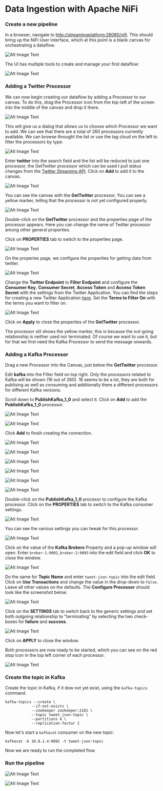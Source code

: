 # Data Ingestion with Apache NiFi
### Create a new pipeline
In a browser, navigate to <http://streamingplatform:28080/nifi>. This should bring up the NiFi User Interface, which at this point is a blank canvas for orchestrating a dataflow.

![Alt Image Text](./images/nifi-home-screen.png "Schema Registry UI")

The UI has multiple tools to create and manage your first dataflow:

![Alt Image Text](./images/nifi-home-screen-expl.png "Schema Registry UI")

### Adding a Twitter Processor
We can now begin creating our dataflow by adding a Processor to our canvas. To do this, drag the Processor icon from the top-left of the screen into the middle of the canvas and drop it there. 

![Alt Image Text](./images/nifi-drag-processor-into-canvas.png "Schema Registry UI")

This will give us a dialog that allows us to choose which Processor we want to add. We can see that there are a total of 260 processors currently available. We can browse throught the list or use the tag cloud on the left to filter the processors by type.

![Alt Image Text](./images/nifi-add-processor.png "Schema Registry UI")

Enter **twitter** into the search field and the list will be reduced to just one processor, the GetTwitter processor which can be used t pull status changes from the [Twitter Streaming API](https://developer.twitter.com/en/docs/tweets/filter-realtime/overview). Click on **Add** to add it to the canvas.

![Alt Image Text](./images/nifi-add-processor-search.png "Schema Registry UI")

You can see the canvas with the **GetTwitter** processor. You can see a yellow marker, telling that the processor is not yet configured properly. 

![Alt Image Text](./images/nifi-canvas-with-twitter-processor-1.png "Schema Registry UI")

Double-click on the **GetTwitter** processor and the properties page of the processor appears. Here you can change the name of Twitter processor among other general properties.

Click on **PROPERTIES** tab to switch to the properties page.

![Alt Image Text](./images/nifi-twitter-processor-properties-1.png "Schema Registry UI")

On the properies page, we configure the properties for getting data from twitter.  

![Alt Image Text](./images/nifi-twitter-processor-properties-2.png "Schema Registry UI")

Change the **Twitter Endpoint** to **Filter Endpoint** and configure the **Consumer Key**, **Consumer Secret**, **Access Token** and **Access Token Secret** with the settings from the Twitter Application. 
You can find the steps for creating a new Twitter Application [here](../99-misc/99-twitter-app/README.md). 
Set the **Terms to Filter On** with the terms you want to filter on. 

![Alt Image Text](./images/nifi-twitter-processor-properties-3.png "Schema Registry UI")

Click on **Apply** to close the properties of the **GetTwitter** processor.

The processor stil shows the yellow marker, this is because the out-going relationship is neither used nor terminated. Of course we want to use it, but for that we first need the Kafka Processor to send the message onwards. 

### Adding a Kafka Processor
Drag a new Processor into the Canvas, just below the **GetTwitter** processor. 

Edit **kafka** into the Filter field on top right. Only the processors related to Kafka will be shown (16 out of 260). 16 seems to be a lot, they are both for publising as well as consuming and additionally there a different processors for different Kafka versions.

Scroll down to **PublishKafka\_1\_0** and select it. Click on **Add** to add the **PublishKafka\_1\_0** processor. 
	
![Alt Image Text](./images/nifi-add-processor-search-kafka.png "Schema Registry UI")

![Alt Image Text](./images/nifi-drag-relationship.png "Schema Registry UI")

Click **Add** to finsih creating the connection. 

![Alt Image Text](./images/nifi-drag-relationship-create-connection.png "Schema Registry UI")


![Alt Image Text](./images/nifi-show-canvas-with-connection.png "Schema Registry UI")


![Alt Image Text](./images/nifi-show-canvas-with-connection-arranged.png "Schema Registry UI")

![Alt Image Text](./images/nifi-start-get-twitter-processor.png "Schema Registry UI")

![Alt Image Text](./images/nifi-running-get-twitter-processor-queue-up.png "Schema Registry UI")

![Alt Image Text](./images/nifi-stop-get-twitter-processor.png "Schema Registry UI")

Double-click on the **PublishKafka\_1\_0** procesor to configure the Kafka processor. Click on the **PROPERTIES** tab to switch to the Kafka consumer settings. 

![Alt Image Text](./images/nifi-kafka-processor-properties-1.png "Schema Registry UI")

You can see the various settings you can tweak for this processor. 

![Alt Image Text](./images/nifi-kafka-processor-properties-2.png "Schema Registry UI")

Click on the value of the **Kafka Brokers** Property and a pop-up window will open.  Enter `broker-1:9092,broker-2:9093` into the edit field and click **OK** to close the window. 

![Alt Image Text](./images/nifi-kafka-processor-properties-3.png "Schema Registry UI")

Do the same for **Topic Name** and enter `tweet-json-topic` into the edit field. Click on **Use Transactions** and change the value in the drop-down to `false`. Leave all other values on the defaults. The **Configure Processor** should look like the screenshot below. 

![Alt Image Text](./images/nifi-kafka-processor-properties-4.png "Schema Registry UI")

Click on the **SETTINGS** tab to switch back to the generic settings and set both outgoing relationship to "terminating" by selecting the two check-boxes for **failure** and **success**. 

![Alt Image Text](./images/nifi-kafka-processor-properties-5.png "Schema Registry UI")

Click on **APPLY** to close the window. 

Both processors are now ready to be started, which you can see on the red stop icon in the top left corner of each processor.

![Alt Image Text](./images/nifi-show-canvas-with-twitter-and-kafka.png "Schema Registry UI")

### Create the topic in Kafka

Create the topic in Kafka, if it dow not yet exist, using the `kafka-topics` command. 

```
kafka-topics --create \
			--if-not-exists \
			--zookeeper zookeeper:2181 \
			--topic tweet-json-topic \
			--partitions 6 \
			--replication-factor 2
```

Now let's start a `kafkacat` consumer on the new topic:

```
kafkacat -b 10.0.1.4:9092 -t tweet-json-topic
```

Now we are ready to run the completed flow. 

### Run the pipeline 

![Alt Image Text](./images/nifi-start-canvas-with-twitter-and-kafka.png "Schema Registry UI")


![Alt Image Text](./images/nifi-running-canvas-with-twitter-and-kafka.png "Schema Registry UI")
